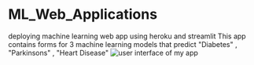 # ML_Web_Applications

deploying machine learning web app using heroku and streamlit
This app contains forms for 3 machine learning models that predict "Diabetes" , "Parkinsons" , "Heart Disease" 
![user interface of my app](https://github.com/MouadEttali/streamlitHerokuApp/blob/main/HerokuStreamlitapp.PNG  "Streamlit Heroku Machine Learning app ")
